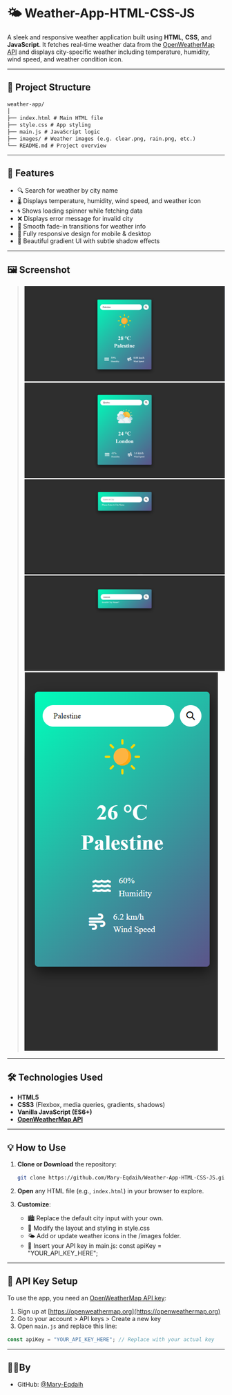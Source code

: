 ﻿# 🌤️ Weather-App-HTML-CSS-JS

A sleek and responsive weather application built using **HTML**, **CSS**, and **JavaScript**. It fetches real-time weather data from the [OpenWeatherMap API](https://openweathermap.org/) and displays city-specific weather including temperature, humidity, wind speed, and weather condition icon.

---

## 🔧 Project Structure
```
weather-app/
│
├── index.html # Main HTML file
├── style.css # App styling
├── main.js # JavaScript logic
├── images/ # Weather images (e.g. clear.png, rain.png, etc.)
└── README.md # Project overview
```
---
## 🚀 Features

- 🔍 Search for weather by city name
- 🌡️ Displays temperature, humidity, wind speed, and weather icon
- 🌀 Shows loading spinner while fetching data
- ❌ Displays error message for invalid city
- 🎨 Smooth fade-in transitions for weather info
- 📱 Fully responsive design for mobile & desktop
- 🎁 Beautiful gradient UI with subtle shadow effects

---

## 🖼️ Screenshot

> ![Weather App Screenshot](screenshot.png)
> ![Weather App Screenshot 2](screenshot1.png)
> ![Empty City Error Screenshot](screenshot2.png)
> ![ Invalid City Error Screenshot](screenshot3.png)
> ![ Mobile View Screenshot](screenshot4.png)

---

## 🛠️ Technologies Used

- **HTML5**
- **CSS3** (Flexbox, media queries, gradients, shadows)
- **Vanilla JavaScript (ES6+)**
- **[OpenWeatherMap API](https://openweathermap.org/)**

---

## 💡 How to Use

1. **Clone or Download** the repository:

   ```bash
   git clone https://github.com/Mary-Eqdaih/Weather-App-HTML-CSS-JS.git

   ```
2. **Open** any HTML file (e.g., `index.html`) in your browser to explore.

3. **Customize**:
   - 🏙️ Replace the default city input with your own.
   - 🎨 Modify the layout and styling in style.css
   - 🌤️ Add or update weather icons in the /images folder.
   - 🔑 Insert your API key in main.js: const apiKey = "YOUR_API_KEY_HERE";

---   

## 🔐 API Key Setup

To use the app, you need an [OpenWeatherMap API key](https://openweathermap.org/appid):

1. Sign up at [https://openweathermap.org](https://openweathermap.org)
2. Go to your account > API keys > Create a new key
3. Open `main.js` and replace this line:

```js
const apiKey = "YOUR_API_KEY_HERE"; // Replace with your actual key
```
---

## 🙋‍♀️By
- GitHub: [@Mary-Eqdaih](https://github.com/Mary-eqdaih)



